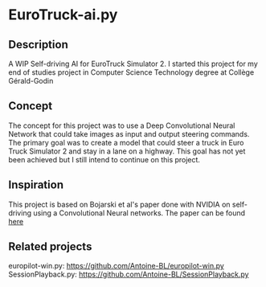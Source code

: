 # EuroTruck-ai.py

## Description
A WIP Self-driving AI for EuroTruck Simulator 2. I started this project for my end of studies project in Computer Science Technology degree at Collège Gérald-Godin

## Concept
The concept for this project was to use a Deep Convolutional Neural Network that could take images as input and output steering commands.
The primary goal was to create a model that could steer a truck in Euro Truck Simulator 2 and stay in a lane on a highway. 
This goal has not yet been achieved but I still intend to continue on this project.

## Inspiration
This project is based on Bojarski et al's paper done with NVIDIA on self-driving using a Convolutional Neural networks. The paper can be found [here](https://arxiv.org/pdf/1604.07316.pdf)

## Related projects
europilot-win.py: https://github.com/Antoine-BL/europilot-win.py
SessionPlayback.py: https://github.com/Antoine-BL/SessionPlayback.py
